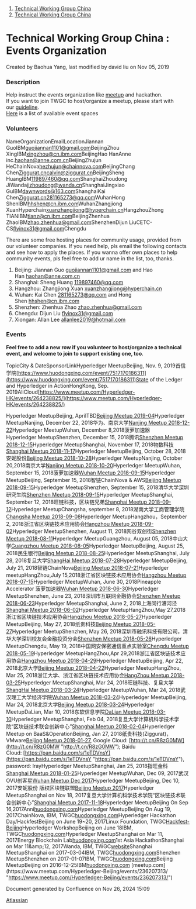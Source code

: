 1. [Technical Working Group China](index.html)
2. [Technical Working Group China](Technical-Working-Group-China_22151170.html)

# Technical Working Group China : Events Organization

Created by Baohua Yang, last modified by david liu on Nov 05, 2019

### Description

Help instruct the events organization like [meetup](https://wiki-archive.hyperledger.org/community/meetups "community:meetups") and hackathon.  
If you want to join TWGC to host/organize a meetup, please start with our [guideline](https://lf-hyperledger.atlassian.net/wiki/display/TWGC/Meetup+guideline).  
[Here](https://wiki-archive.hyperledger.org/groups/twgc/events/space "groups:twgc:events:space") is a list of available event spaces

### Volunteers

NameOrganizationEmailLocationJiannan GuoIBM[guojiannan1101@gmail.com](mailto:guojiannan1101@gmail.com)BeijingZhou XingIBM[xingzhou@cn.ibm.com](mailto:xingzhou@cn.ibm.com)BeijingHao HanAnne inc.[haohan@anne.com.cn](mailto:haohan@anne.com.cn)BeijingZhujun HeChainNova[hezhujun@chainnova.com](mailto:hezhujun@chainnova.com)BeijingChang Chen[Ziggurat.cn](http://Ziggurat.cn)[calvin@ziggurat.cn](mailto:calvin@ziggurat.cn)BeijingSheng HuangIBM[119897460@qq.com](mailto:119897460@qq.com)ShanghaiZhoudong JiWanda[jizhoudong@wanda.cn](mailto:jizhoudong@wanda.cn)ShanghaiJingxiao GuIBM[dawnwords@163.com](mailto:dawnwords@163.com)ShanghaiKai Chen[Ziggurat.cn](http://Ziggurat.cn)[281165273@qq.com](mailto:281165273@qq.com)WuhanHong ShenIBM[hhshen@cn.ibm.com](mailto:hhshen@cn.ibm.com)WuhanZhangjiong XuanHyperchain[xuanzhangjiong@hyperchain.cn](mailto:xuanzhangjiong@hyperchain.cn)HangzhouZhong TIANIBM[tianz@cn.ibm.com](mailto:tianz@cn.ibm.com)BeijingZhenhua ZhaoIBM[zhao.zhenhua@gmail.com](mailto:zhao.zhenhua@gmail.com)ShenzhenDijun LiuCETC-CS[flyinox31@gmail.com](mailto:flyinox31@gmail.com)Chengdu

There are some free hosting places for community usage, provided from our volunteer companies. If you need help, pls email the following contacts and see how to apply the places. If you wanna offer own places to help community events, pls feel free to add ur name in the list, too, thanks.

1. Beijing: Jiannan Guo [guojiannan1101@gmail.com](mailto:guojiannan1101@gmail.com) and Hao Han [haohan@anne.com.cn](mailto:haohan@anne.com.cn)
2. Shanghai: Sheng Huang [119897460@qq.com](mailto:119897460@qq.com)
3. Hangzhou: Zhangjiong Xuan [xuanzhangjiong@hyperchain.cn](mailto:xuanzhangjiong@hyperchain.cn)
4. Wuhan: Kai Chen [281165273@qq.com](mailto:281165273@qq.com) and Hong Shen [hhshen@cn.ibm.com](mailto:hhshen@cn.ibm.com)
5. Shenzhen: Zhenhua Zhao [zhao.zhenhua@gmail.com](mailto:zhao.zhenhua@gmail.com)
6. Chengdu: Dijun Liu [flyinox31@gmail.com](mailto:flyinox31@gmail.com)
7. Xiongan: Allan Lee [allanlee2019@hotmail.com](mailto:allanlee2019@hotmail.com)

### Events

**Feel free to add a new row if you volunteer to host/organize a technical event, and welcome to join to support existing one, too**.

TopicCity &amp; DateSponsorLinkHyperledger MeetupBeijing, Nov. 9, 2019首信学院[https://www.huodongxing.com/event/7517170186311](https://www.huodongxing.com/event/7517170186311)State of the Ledger and Hyperledger in ActionHongKong, Sep. 2019AliCloud[https://www.meetup.com/Hyperledger-HK/events/264238825/](https://www.meetup.com/Hyperledger-HK/events/264238825/)

Hyperledger MeetupBeijing, AprilTBD[Beijing Meetup 2019-04](/wiki/pages/createpage.action?spaceKey=TWGC&title=Hyperledger%20Beijing%20Meetup%20-%20April&linkCreation=true&fromPageId=22151242)Hyperledger MeetupNanjing, December 22, 2018华为、南京大学[Nanjing Meetup 2018-12-22](https://wiki-archive.hyperledger.org/groups/twgc/nanjing-meetup-2018-12 "groups:twgc:nanjing-meetup-2018-12")Hyperledger MeetupWuhan, December 8,2018菠萝加速器  
Hyperledger MeetupShenzhen, December 15, 2018腾讯[Shenzhen Meetup 2018-12-15](http://www.huodongxing.com/event/9468651089911 "http://www.huodongxing.com/event/9468651089911")Hyperledger MeetupShanghai, November 17, 2018物数科技[Shanghai Meetup 2018-11-17](http://www.huodongxing.com/event/6465644122011 "http://www.huodongxing.com/event/6465644122011")Hyperledger MeetupBeijing, October 28, 2018安妮股份[Beijing Meetup 2018-10-28](http://www.huodongxing.com/event/3462448095411 "http://www.huodongxing.com/event/3462448095411")Hyperledger MeetupNanjing, October 20,2018南京大学[Nanjing Meetup 2018-10-20](http://www.huodongxing.com/event/6461149845911 "http://www.huodongxing.com/event/6461149845911")Hyperledger MeetupWuhan, September 15, 2018菠萝加速器[Wuhan Meetup 2018-09-15](http://www.huodongxing.com/event/5456274236900 "http://www.huodongxing.com/event/5456274236900")Hyperledger MeetupBeijing, September 15, 2018智链ChainNova &amp; AWS[Beijing Meetup 2018-09-15](https://wiki-archive.hyperledger.org/groups/twgc/beijing-meetup-2018-09 "groups:twgc:beijing-meetup-2018-09")Hyperledger MeetupShenzhen, September 15, 2018清华大学深圳研究生院[Shenzhen Meetup 2018-09-15](http://www.huodongxing.com/event/4456020698811 "http://www.huodongxing.com/event/4456020698811")Hyperledger MeetupShanghai, September 12, 2018旺链科技，区块链兄弟[Shanghai Meetup 2018-09-12](https://wiki-archive.hyperledger.org/groups/twgc/shanghai-meetup-2018-09 "groups:twgc:shanghai-meetup-2018-09")Hyperledger MeetupChangsha, september 8, 2018湖南大学工商管理学院[Changsha Meetup 2018-09-08](http://www.huodongxing.com/event/3455984588611 "http://www.huodongxing.com/event/3455984588611")Hyperledger MeetupHangzhou，September 2, 2018浙江省区块链技术应用协会[Hangzhou Meetup 2018-09-02](http://www.huodongxing.com/event/4455389242411 "http://www.huodongxing.com/event/4455389242411")Hyperledger MeetupShenzhen, August 11, 2018网谷双创街[Shenzhen Meetup 2018-08-11](https://wiki-archive.hyperledger.org/groups/twgc/shenzhen-meetup-2018-08 "groups:twgc:shenzhen-meetup-2018-08")Hyperledger MeetupGuangzhou, August 05, 2018中山大学[Guangzhou Meetup 2018-08-05](http://www.huodongxing.com/event/7450792004711 "http://www.huodongxing.com/event/7450792004711")Hyperledger MeetupBeijing, August 25, 2018民生银行[Beijing Meetup 2018-08-25](http://www.huodongxing.com/event/3453523350011 "http://www.huodongxing.com/event/3453523350011")Hyperledger MeetupShanghai, July 28, 2018复旦大学[ShangHai Meetup 2018-07-28](https://wiki-archive.hyperledger.org/groups/twgc/shanghai-meetup-2018-07 "groups:twgc:shanghai-meetup-2018-07")Hyperledger MeetupBeijing, July 21, 2018智链ChainNova[Beijing Meetup 2018-07-21](http://www.huodongxing.com/event/9448657128811 "http://www.huodongxing.com/event/9448657128811")Hyperledger meetupHangZhou,July 15,2018浙江省区块链技术应用协会[Hangzhou Meetup 2018-07-15](http://www.huodongxing.com/event/8448214209211 "http://www.huodongxing.com/event/8448214209211")Hyperledger MeetupWuhan, June 30, 2018Pineapple Accelerator 菠萝加速器[Wuhan Meetup 2018-06-30](http://www.huodongxing.com/event/4445455675500 "http://www.huodongxing.com/event/4445455675500")Hyperledger MeetupShenzhen, June 23, 2018深圳市互联网金融协会[Shenzhen Meetup 2018-06-23](https://wiki-archive.hyperledger.org/groups/twgc/shenzhen-meetup-2018-06 "groups:twgc:shenzhen-meetup-2018-06")Hyperledger MeetupShanghai, June 2, 2018上海闵行漕河泾[Shanghai Meetup 2018-06-02](http://sh.huodongxing.com/event/6441437969511 "http://sh.huodongxing.com/event/6441437969511")Hyperledger MeetupHangZhou,May 27,2018浙江省区块链技术应用协会[Hangzhou Meetup 2018-05-27](https://wiki-archive.hyperledger.org/groups/twgc/hangzhou-meetup-2018-05 "groups:twgc:hangzhou-meetup-2018-05")Hyperledger MeetupBeijing, May 27, 2018纸贵科技[Beijing Meetup 2018-05-27](http://www.huodongxing.com/event/4439409617100?td=3382916696680)Hyperledger MeetupShenzhen, May 26, 2018深圳市融讯科技有限公司，清华大学深圳校友会金融投资分会[Shenzhen Meetup 2018-05-26](http://www.huodongxing.com/event/6440053577100 "http://www.huodongxing.com/event/6440053577100")Hyperledger MeetupChengdu, May 19, 2018中国网安保密通信重点实验室[Chengdu Meetup 2018-05-19](http://www.huodongxing.com/event/6439050878300 "http://www.huodongxing.com/event/6439050878300")Hyperledger MeetupHangZhou,Apr 29,2018浙江省区块链技术应用协会[Hangzhou Meetup 2018-04-29](https://wiki-archive.hyperledger.org/groups/twgc/hangzhou-meetup-2018-04 "groups:twgc:hangzhou-meetup-2018-04")Hyperledger MeetupBeijing, Apr 22, 2018北京大学[Beijing Meetup 2018-04-22](https://wiki-archive.hyperledger.org/groups/twgc/beijing-meetup-2018-04 "groups:twgc:beijing-meetup-2018-04")Hyperledger MeetupHangZhou, Mar 25, 2018浙江大学、浙江省区块链技术应用协会[HangZhou Meetup 2018-03-25](https://wiki-archive.hyperledger.org/groups/twgc/hangzhou-meetup-2018-03 "groups:twgc:hangzhou-meetup-2018-03")Hyperledger MeetupShanghai, Mar 24, 2018旺链科技、复旦大学[ShangHai Meetup 2018-03-24](https://wiki-archive.hyperledger.org/groups/twgc/shanghai-meetup-2018-03 "groups:twgc:shanghai-meetup-2018-03")Hyperledger MeetupWuhan, Mar 24, 2018武汉理工大学经济学院[Wuhan Meetup 2018-03-24](https://wiki-archive.hyperledger.org/groups/twgc/wuhan-meetup-2018-03 "groups:twgc:wuhan-meetup-2018-03")Hyperledger MeetupBeijing, Mar 24, 2018北京大学[Beijing Meetup 2018-03-24](https://wiki-archive.hyperledger.org/groups/twgc/beijing-meetup-2018-03 "groups:twgc:beijing-meetup-2018-03")Hyperledger MeetupDaLian, Mar 10, 2018东软信息学院[DaLian Meetup 2018-03-10](https://wiki-archive.hyperledger.org/groups/twgc/dalian-meetup-2018-03 "groups:twgc:dalian-meetup-2018-03")Hyperledger MeetupShanghai, Feb 04, 2018复旦大学计算机科学技术学院“区块链技术联合创新中心”[Shanghai Meetup 2018-02-04](https://wiki-archive.hyperledger.org/groups/twgc/shanghai-meetup-2018-01 "groups:twgc:shanghai-meetup-2018-01")Hyperledger Meetup on BaaS&amp;OperationBeijing, Jan 27, 2018纸贵科技(Ziggurat)，VMware[Beijing Meetup 2018-01-27](https://wiki-archive.hyperledger.org/groups/twgc/beijing-meetup-2018-01 "groups:twgc:beijing-meetup-2018-01"), Google Cloud: [http://t.cn/R8zG0MW](http://t.cn/R8zG0MW "http://t.cn/R8zG0MW"); Baidu Cloud: [https://pan.baidu.com/s/1eTDVnsY](https://pan.baidu.com/s/1eTDVnsY "https://pan.baidu.com/s/1eTDVnsY"), password: lrayHyperledger MeetupShanghai, Jan 25, 2018指旺金科[Shanghai Meetup 2018-01-25](https://wiki-archive.hyperledger.org/groups/twgc/shanghai-meetup-2018-01-25 "groups:twgc:shanghai-meetup-2018-01-25")Hyperledger MeetupWuhan, Dec 09, 2017武汉OVU创客星[Wuhan Meetup Dec 2017](https://wiki-archive.hyperledger.org/groups/twgc/wuhan-meetup-2017-12 "groups:twgc:wuhan-meetup-2017-12")Hyperledger MeetupBeijing, Dec 10, 2017安妮股份 版权区块链联盟[Beijing Meetup 2017](https://wiki-archive.hyperledger.org/groups/twgc/beijing-meetup-2017-18 "groups:twgc:beijing-meetup-2017-18")Hyperledger MeetupShanghai on Nov 18, 2017复旦大学计算机科学技术学院“区块链技术联合创新中心”[Shanghai Meetup 2017-11-18](https://wiki-archive.hyperledger.org/groups/twgc/shanghai-meetup-2017-11 "groups:twgc:shanghai-meetup-2017-11")Hyperledger MeetupBeijing On Sep 16,2017Anni[huodongxing.com](http://t.cn/RNJHbzY "http://t.cn/RNJHbzY")Hyperledger MeetupBeijing On Aug 19, 2017ChainNova, IBM, TWGC[huodongxing.com](http://www.huodongxing.com/event/1398659377000 "http://www.huodongxing.com/event/1398659377000")Hyperledger Hackathon Day/HackfestBeijing on June 19~20, 2017Linux Foundation, TWGC[Hackfest-Beijing](https://wiki-archive.hyperledger.org/groups/twgc/hackfest-beijing "groups:twgc:hackfest-beijing")Hyperledger WorkshopBeijing on June 18IBM, TWGC[huodongxing.com](http://www.huodongxing.com/event/2391025106700 "http://www.huodongxing.com/event/2391025106700")Hyperledger MeetupShanghai on Mar 11, 2017Energy Blockchain Lab[huodongxing.com](http://www.huodongxing.com/event/9377089962900 "http://www.huodongxing.com/event/9377089962900")1st Asia HackathonShanghai on Mar 11&amp;12, 2017Wanda, IBM, TWGC[website](http://szqy.ffan.com/hack/Hack/ "http://szqy.ffan.com/hack/Hack/")Shanghai MeetupShanghai on 2017-03-04IBM, TWGC[huodongxing.com](http://www.huodongxing.com/event/1375786308500 "http://www.huodongxing.com/event/1375786308500")Shenzhen MeetupShenzhen on 2017-01-07IBM, TWGC[huodongxing.com](http://www.huodongxing.com/event/9365963362100 "http://www.huodongxing.com/event/9365963362100")Beijing MeetupBeijing on 2016-12-25IBM[huodongxing.com](https://www.meetup.com/Hyperledger-Beijing/events/236207313/ "https://www.meetup.com/Hyperledger-Beijing/events/236207313/") [meetup.com](https://www.meetup.com/Hyperledger-Beijing/events/236207313/ "https://www.meetup.com/Hyperledger-Beijing/events/236207313/")

Document generated by Confluence on Nov 26, 2024 15:09

[Atlassian](http://www.atlassian.com/)
